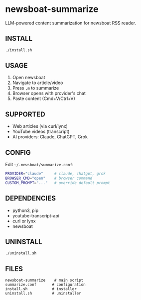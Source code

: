 # newsboat-summarize

LLM-powered content summarization for newsboat RSS reader.

## INSTALL

```bash
./install.sh
```

## USAGE

1. Open newsboat
2. Navigate to article/video
3. Press `,m` to summarize
4. Browser opens with provider's chat
5. Paste content (Cmd+V/Ctrl+V)

## SUPPORTED

- Web articles (via curl/lynx)
- YouTube videos (transcript)
- AI providers: Claude, ChatGPT, Grok

## CONFIG

Edit `~/.newsboat/summarize.conf`:
```bash
PROVIDER="claude"     # claude, chatgpt, grok
BROWSER_CMD="open"    # browser command
CUSTOM_PROMPT="..."   # override default prompt
```

## DEPENDENCIES

- python3, pip
- youtube-transcript-api
- curl or lynx
- newsboat

## UNINSTALL

```bash
./uninstall.sh
```

## FILES

```
newsboat-summarize    # main script
summarize.conf       # configuration
install.sh           # installer
uninstall.sh         # uninstaller
```
